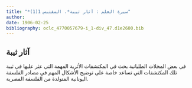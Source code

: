 ```yaml
---
title: "*سيرة العلم : آثار ثيبة*. المقتبس 1(1)"
author: 
date: 1906-02-25
bibliography: oclc_4770057679-i_1-div_47.d1e2600.bib
---
```




##  آثار ثيبة 


 في بعض المجلات الطليانية بحث في المكتشفات الأثرية المهمة التي عثر عليها في ثيبة تلك المكتشفات التي تساعد خاصة على توضيح الأشكال المهم في مصادر الفلسفة اليونانية المتولدة من الفلسفة المصرية. 
